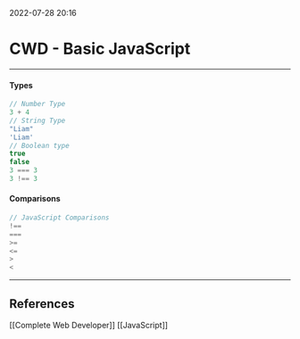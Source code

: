 2022-07-28 20:16
# CWD - Basic JavaScript
---

#### Types

```js
// Number Type
3 + 4
// String Type
"Liam"
'Liam'
// Boolean type
true
false
3 === 3
3 !== 3

```

#### Comparisons
```js
// JavaScript Comparisons
!==
===
>=
<=
>
<
```



---
## References
[[Complete Web Developer]]
[[JavaScript]]